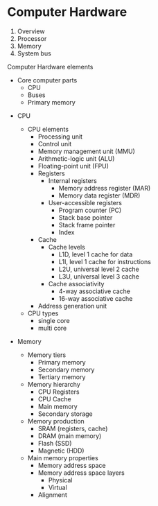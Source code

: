 # Computer Hardware

1. Overview
2. Processor
3. Memory
4. System bus


Computer Hardware elements
- Core computer parts
  - CPU
  - Buses
  - Primary memory
* CPU
  * CPU elements
    - Processing unit
    - Control unit
    - Memory management unit (MMU)
    - Arithmetic-logic unit (ALU)
    - Floating-point unit (FPU)
    - Registers
      - Internal registers
        - Memory address register (MAR)
        - Memory data register (MDR)
      - User-accessible registers
        - Program counter (PC)
        - Stack base pointer
        - Stack frame pointer
        - Index
    - Cache
      - Cache levels
        - L1D, level 1 cache for data
        - L1I, level 1 cache for instructions
        - L2U, universal level 2 cache
        - L3U, universal level 3 cache
      - Cache associativity
        - 4-way associative cache
        - 16-way associative cache
    - Address generation unit
  * CPU types
    - single core
    - multi core

* Memory
  - Memory tiers
    - Primary memory
    - Secondary memory
    - Tertiary memory
  - Memory hierarchy
    - CPU Registers
    - CPU Cache
    - Main memory
    - Secondary storage
  - Memory production
    - SRAM (registers, cache)
    - DRAM (main memory)
    - Flash (SSD)
    - Magnetic (HDD)
  - Main memory properties
    - Memory address space
    - Memory address space layers
      - Physical
      - Virtual
    - Alignment
